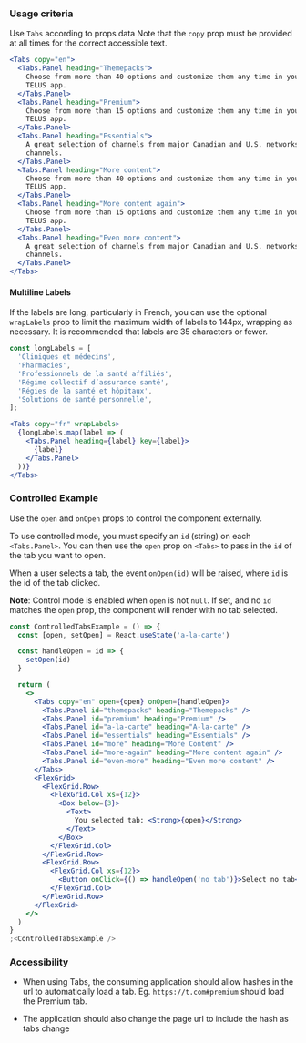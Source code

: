 ### Usage criteria

Use `Tabs` according to props data
Note that the `copy` prop must be provided at all times for the correct accessible text.

```jsx
<Tabs copy="en">
  <Tabs.Panel heading="Themepacks">
    Choose from more than 40 options and customize them any time in your online account or on the My
    TELUS app.
  </Tabs.Panel>
  <Tabs.Panel heading="Premium">
    Choose from more than 15 options and customize them any time in your online account or on the My
    TELUS app.
  </Tabs.Panel>
  <Tabs.Panel heading="Essentials">
    A great selection of channels from major Canadian and U.S. networks, plus get 72 Stingray music
    channels.
  </Tabs.Panel>
  <Tabs.Panel heading="More content">
    Choose from more than 40 options and customize them any time in your online account or on the My
    TELUS app.
  </Tabs.Panel>
  <Tabs.Panel heading="More content again">
    Choose from more than 15 options and customize them any time in your online account or on the My
    TELUS app.
  </Tabs.Panel>
  <Tabs.Panel heading="Even more content">
    A great selection of channels from major Canadian and U.S. networks, plus get 72 Stingray music
    channels.
  </Tabs.Panel>
</Tabs>
```

#### Multiline Labels

If the labels are long, particularly in French, you can use the optional `wrapLabels` prop to limit the maximum width of labels to 144px, wrapping as necessary. It is recommended that labels are 35 characters or fewer.

```jsx
const longLabels = [
  'Cliniques et médecins',
  'Pharmacies',
  'Professionnels de la santé affiliés',
  'Régime collectif d’assurance santé',
  'Régies de la santé et hôpitaux',
  'Solutions de santé personnelle',
];

<Tabs copy="fr" wrapLabels>
  {longLabels.map(label => (
    <Tabs.Panel heading={label} key={label}>
      {label}
    </Tabs.Panel>
  ))}
</Tabs>
```

### Controlled Example

Use the `open` and `onOpen` props to control the component externally.

To use controlled mode, you must specify an `id` (string) on each `<Tabs.Panel>`.
You can then use the `open` prop on `<Tabs>` to pass in the `id` of the tab you want to open.

When a user selects a tab, the event `onOpen(id)` will be raised, where `id` is the id of the tab clicked.

**Note**: Control mode is enabled when `open` is not `null`. If set, and no `id` matches the `open` prop, the component will render with no tab selected.

```jsx
const ControlledTabsExample = () => {
  const [open, setOpen] = React.useState('a-la-carte')

  const handleOpen = id => {
    setOpen(id)
  }

  return (
    <>
      <Tabs copy="en" open={open} onOpen={handleOpen}>
        <Tabs.Panel id="themepacks" heading="Themepacks" />
        <Tabs.Panel id="premium" heading="Premium" />
        <Tabs.Panel id="a-la-carte" heading="A-la-carte" />
        <Tabs.Panel id="essentials" heading="Essentials" />
        <Tabs.Panel id="more" heading="More Content" />
        <Tabs.Panel id="more-again" heading="More content again" />
        <Tabs.Panel id="even-more" heading="Even more content" />
      </Tabs>
      <FlexGrid>
        <FlexGrid.Row>
          <FlexGrid.Col xs={12}>
            <Box below={3}>
              <Text>
                You selected tab: <Strong>{open}</Strong>
              </Text>
            </Box>
          </FlexGrid.Col>
        </FlexGrid.Row>
        <FlexGrid.Row>
          <FlexGrid.Col xs={12}>
            <Button onClick={() => handleOpen('no tab')}>Select no tab</Button>
          </FlexGrid.Col>
        </FlexGrid.Row>
      </FlexGrid>
    </>
  )
}
;<ControlledTabsExample />
```

### Accessibility

- When using Tabs, the consuming application should allow hashes in the url to automatically load a tab. Eg. `https://t.com#premium` should load the Premium tab.

- The application should also change the page url to include the hash as tabs change
